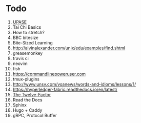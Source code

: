# Todo

1. [UPASE](https://thoughtbot.com/upcase)
1. Tai Chi Basics
1. How to stretch?
1. BBC bitesize
1. Bite-Sized Learning
1. http://alvinalexander.com/unix/edu/examples/find.shtml
1. greasemonkey
1. travis ci
1. neovim
1. fish
1. <https://commandlinepoweruser.com>
1. tmux-plugins
1. <http://www.unsv.com/voanews/words-and-idioms/lessons/1/>
1. <https://hyperledger-fabric.readthedocs.io/en/latest/>
1. [The Twelve-Factor](https://12factor.net/)
1. Read the Docs
1. Sphinx
1. Hugo + Caddy
1. gRPC, Protocol Buffer
